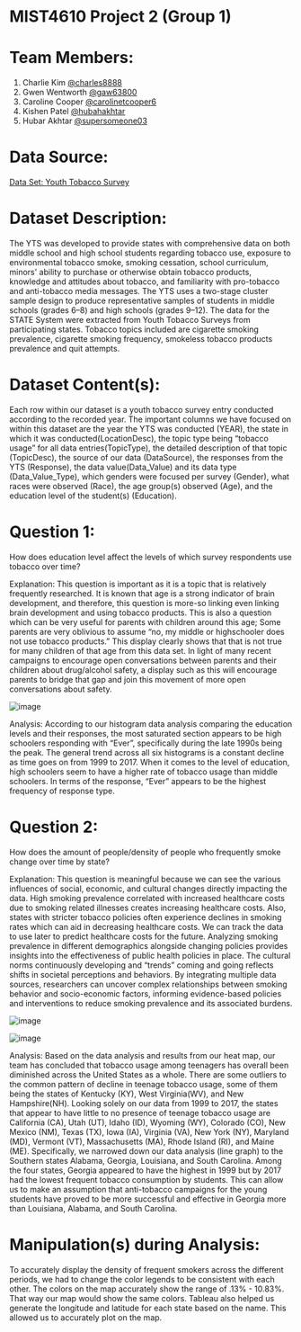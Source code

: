 # MIST4610 Project 2 (Group 1)
# Team Members: 
1. Charlie Kim [@charles8888](https://github.com/charles8888)
2. Gwen Wentworth [@gaw63800](https://github.com/gaw63800)
3. Caroline Cooper [@carolinetcooper6](https://github.com/carolinetcooper6)
4. Kishen Patel [@hubahakhtar](https://github.com/supersomeone03)
5. Hubar Akhtar [@supersomeone03](https://github.com/hubahakhtar)

# Data Source:
[Data Set: Youth Tobacco Survey](https://catalog.data.gov/dataset/youth-tobacco-survey-yts-data)

# Dataset Description:
The YTS was developed to provide states with comprehensive data on both middle school and high school students regarding tobacco use, exposure to environmental tobacco smoke, smoking cessation, school curriculum, minors' ability to purchase or otherwise obtain tobacco products, knowledge and attitudes about tobacco, and familiarity with pro-tobacco and anti-tobacco media messages. The YTS uses a two-stage cluster sample design to produce representative samples of students in middle schools (grades 6–8) and high schools (grades 9–12). The data for the STATE System were extracted from Youth Tobacco Surveys from participating states. Tobacco topics included are cigarette smoking prevalence, cigarette smoking frequency, smokeless tobacco products prevalence and quit attempts.

# Dataset Content(s):
Each row within our dataset is a youth tobacco survey entry conducted according to the recorded year. The important columns we have focused on within this dataset are the year the YTS was conducted (YEAR), the state in which it was conducted(LocationDesc), the topic type being “tobacco usage” for all data entries(TopicType), the detailed description of that topic (TopicDesc), the source of our data (DataSource), the responses from the YTS (Response), the data value(Data_Value) and its data type (Data_Value_Type), which genders were focused per survey (Gender), what races were observed (Race), the age group(s) observed (Age), and the education level of the student(s) (Education).

# Question 1:
How does education level affect the levels of which survey respondents use tobacco over time?

Explanation: This question is important as it is a topic that is relatively frequently researched. It is known that age is a strong indicator of brain development, and therefore, this question is more-so linking even linking brain development and using tobacco products. This is also a question which can be very useful for parents with children around this age; Some parents are very oblivious to assume “no, my middle or highschooler does not use tobacco products.” This display clearly shows that that is not true for many children of that age from this data set. In light of many recent campaigns to encourage open conversations between parents and their children about drug/alcohol safety, a display such as this will encourage parents to bridge that gap and join this movement of more open conversations about safety.

![image](https://github.com/charles8888/Project2/assets/150093221/4a152063-baab-4fd7-9726-8163c309ef01)

Analysis:
According to our histogram data analysis comparing the education levels and their responses, the most saturated section appears to be high schoolers responding with “Ever”, specifically during the late 1990s being the peak. The general trend across all six histograms is a constant decline as time goes on from 1999 to 2017. When it comes to the level of education, high schoolers seem to have a higher rate of tobacco usage than middle schoolers. In terms of the response, “Ever” appears to be the highest frequency of response type.

# Question 2:
How does the amount of people/density of people who frequently smoke change over time by state?

Explanation: 
This question is meaningful because we can see the various influences of social, economic, and cultural changes directly impacting the data. High smoking prevalence correlated with increased healthcare costs due to smoking related illnesses creates increasing healthcare costs. Also, states with stricter tobacco policies often experience declines in smoking rates which can aid in decreasing healthcare costs. We can track the data to use later to predict healthcare costs for the future. Analyzing smoking prevalence in different demographics alongside changing policies provides insights into the effectiveness of public health policies in place. The cultural norms continuously developing and “trends” coming and going reflects shifts in societal perceptions and behaviors. By integrating multiple data sources, researchers can uncover complex relationships between smoking behavior and socio-economic factors, informing evidence-based policies and interventions to reduce smoking prevalence and its associated burdens.

![image](https://github.com/charles8888/Project2/assets/150093221/a9df2b13-d304-4dee-ac77-71eb7449bb48)

![image](https://github.com/charles8888/Project2/assets/150093221/6e3c2f43-ed1a-47c6-9a5e-a0e2bdb7d000)

Analysis:
Based on the data analysis and results from our heat map, our team has concluded that tobacco usage among teenagers has overall been diminished across the United States as a whole. There are some outliers to the common pattern of decline in teenage tobacco usage, some of them being the states of Kentucky (KY), West Virginia(WV), and New Hampshire(NH). Looking solely on our data from 1999 to 2017, the states that appear to have little to no presence of teenage tobacco usage are California (CA), Utah (UT), Idaho (ID), Wyoming (WY), Colorado (CO), New Mexico (NM), Texas (TX), Iowa (IA), Virginia (VA), New York (NY), Maryland (MD), Vermont (VT), Massachusetts (MA), Rhode Island (RI), and Maine (ME). Specifically, we narrowed down our data analysis (line graph) to the Southern states Alabama, Georgia, Louisiana, and South Carolina. Among the four states, Georgia appeared to have the highest in 1999 but by 2017 had the lowest frequent tobacco consumption by students. This can allow us to make an assumption that anti-tobacco campaigns for the young students have proved to be more successful and effective in Georgia more than Louisiana, Alabama, and South Carolina.

# Manipulation(s) during Analysis:
To accurately display the density of frequent smokers across the different periods, we had to change the color legends to be consistent with each other. The colors on the map accurately show the range of .13% - 10.83%. That way our map would show the same colors. Tableau also helped us generate the longitude and latitude for each state based on the name. This allowed us to accurately plot on the map.
















